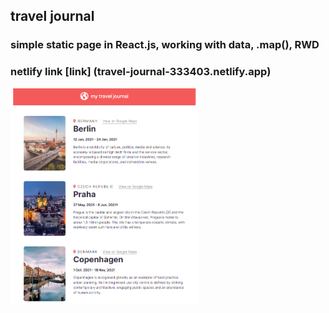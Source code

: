 ## travel journal

### simple static page in React.js, working with data, .map(), RWD

### netlify link [link] (travel-journal-333403.netlify.app)

<img src="./public/images/Screenshot.png" alt="page screenshot" title="page screenshot" style="max-width: 300px; margin: 0 auto;">